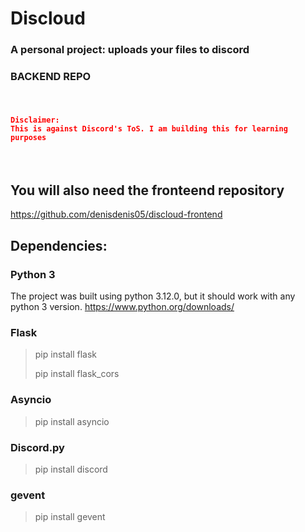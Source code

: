 # Discloud
### A personal project: uploads your files to discord
### BACKEND REPO

<br>

#### <code style="color : red">Disclaimer: This is against Discord's ToS. I am building this for learning purposes</code>

<br>

## You will also need the fronteend repository
https://github.com/denisdenis05/discloud-frontend


## Dependencies:

### Python 3
The project was built using python 3.12.0, but it should work with any python 3 version.
https://www.python.org/downloads/

### Flask
> pip install flask
> 
> pip install flask_cors

### Asyncio
> pip install asyncio

### Discord.py
> pip install discord

### gevent
> pip install gevent
